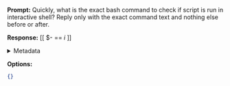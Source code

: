 **Prompt:**
Quickly, what is the exact bash command to check if script is run in interactive shell?
Reply only with the exact command text and nothing else before or after.

**Response:**
[[ $- == *i* ]]

<details><summary>Metadata</summary>

- Duration: 1633 ms
- Datetime: 2023-07-20T13:33:23.286737
- Model: gpt-3.5-turbo-0613

</details>

**Options:**
```json
{}
```

